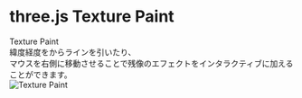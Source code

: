# three.js Texture Paint


Texture Paint  
緯度経度をからラインを引いたり、  
マウスを右側に移動させることで残像のエフェクトをインタラクティブに加えることができます。  
![Texture Paint](http://skizi.jp/github/assets/images/paint0.gif)